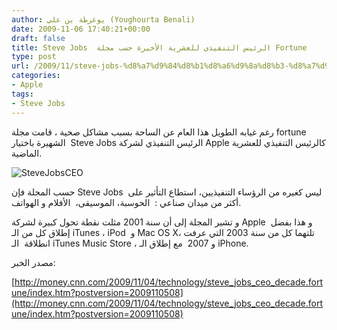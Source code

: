 ```yaml
---
author: يوغرطة بن علي (Youghourta Benali)
date: 2009-11-06 17:40:21+00:00
draft: false
title: Steve Jobs  الرئيس التنفيذي للعشرية الأخيرة حسب مجلة Fortune
type: post
url: /2009/11/steve-jobs-%d8%a7%d9%84%d8%b1%d8%a6%d9%8a%d8%b3-%d8%a7%d9%84%d8%aa%d9%86%d9%81%d9%8a%d8%b0%d9%8a-%d9%84%d9%84%d8%b9%d8%b4%d8%b1%d9%8a%d8%a9-%d8%a7%d9%84%d8%a3%d8%ae%d9%8a%d8%b1%d8%a9-%d8%ad%d8%b3/
categories:
- Apple
tags:
- Steve Jobs
---
```


رغم غيابه الطويل هذا العام عن الساحة بسبب مشاكل صحية ، قامت مجلة fortune الشهيرة باختيار  Steve Jobs الرئيس التنفيذي لشركة Apple كالرئيس التنفيذي للعشرية الماضية.

![SteveJobsCEO](https://www.it-scoop.com/wp-content/uploads/2009/11/SteveJobsCEO.jpg)


حسب المجلة فإن Steve Jobs  ليس كغيره من الرؤساء التنفيذيين، استطاع التأثير على أكثر من ميدان صناعي :  الحوسبة، الموسيقى،  الأفلام و الهواتف.

و تشير المجلة إلى أن سنة 2001 مثلت نقطة تحول كبيرة لشركة Apple و هذا بفضل  إطلاق كل من الـ iTunes ، iPod  و Mac OS X، تلتهما كل من سنة 2003 التي عرفت انطلاقة  الـ iTunes Music Store ، و 2007  مع إطلاق الـ iPhone.

مصدر الخبر:

[http://money.cnn.com/2009/11/04/technology/steve_jobs_ceo_decade.fortune/index.htm?postversion=2009110508](http://money.cnn.com/2009/11/04/technology/steve_jobs_ceo_decade.fortune/index.htm?postversion=2009110508)
